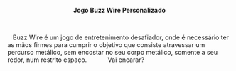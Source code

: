 <p style="text-align: center;"><strong>Jogo Buzz Wire Personalizado</strong></p>
<p style="text-align: left;"><strong>&nbsp;</strong></p>
<p style="text-align: left;">&nbsp; &nbsp;Buzz Wire &eacute; um jogo de entretenimento desafiador, onde &eacute; necess&aacute;rio ter as m&atilde;os firmes para cumprir o objetivo que consiste atravessar um percurso met&aacute;lico, sem encostar no seu corpo met&aacute;lico, somente a seu redor, num restrito espa&ccedil;o.&nbsp; &nbsp; &nbsp; &nbsp; &nbsp; &nbsp; Vai encarar?&nbsp;</p>
<p style="text-align: left;">&nbsp;</p>
<p style="text-align: left;">&nbsp;</p>
<p style="text-align: left;">&nbsp;</p>
